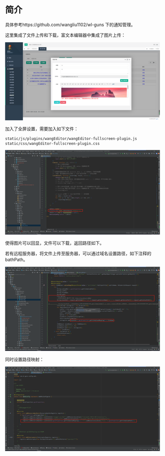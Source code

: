 # 简介

具体参考https://github.com/wangliu1102/wl-guns 下的通知管理。

这里集成了文件上传和下载，富文本编辑器中集成了图片上传：

![img](../img/71c4a580-c9c9-4860-8b55-4bb808931429.png)

加入了全屏设置，需要加入如下文件：

 

```
static/js/plugins/wangEditor/wangEditor-fullscreen-plugin.js
static/css/wangEditor-fullscreen-plugin.css
```

![img](../img/9de4ffb6-d038-4c64-8b71-f2e18f9a7670.png)

使得图片可以回显，文件可以下载，返回路径如下。

若有远程服务器，将文件上传至服务器，可以通过域名设置路径，如下注释的bathPath。

![img](../img/1423061f-9e2c-44c2-b7e9-0ea067b799df.png)

同时设置路径映射：

![img](../img/93cc1888-3880-4ce2-9780-fc3ac5c83618.png)